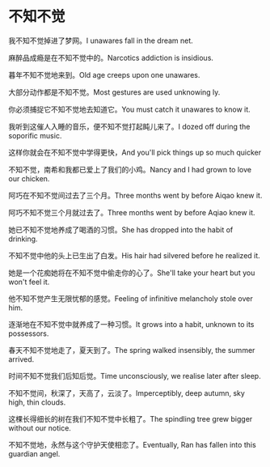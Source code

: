 # 不知不觉

<p><span class="chinese">我不知不觉掉进了梦网。</span><span class="english">I unawares fall in the dream net.</span></p>

<p><span class="chinese">麻醉品成瘾是在不知不觉中的。</span><span class="english">Narcotics addiction is insidious.</span></p>

<p><span class="chinese">暮年不知不觉地来到。</span><span class="english">Old age creeps upon one unawares.</span></p>

<p><span class="chinese">大部分动作都是不知不觉。</span><span class="english">Most gestures are used unknowing ly.</span></p>

<p><span class="chinese">你必须捕捉它不知不觉地去知道它。</span><span class="english">You must catch it unawares to know it.</span></p>

<p><span class="chinese">我听到这催人入睡的音乐，便不知不觉打起盹儿来了。</span><span class="english">I dozed off during the soporific music.</span></p>

<p><span class="chinese">这样你就会在不知不觉中学得更快，</span><span class="english">And you'll pick things up so much quicker</span></p>

<p><span class="chinese">不知不觉，南希和我都已爱上了我们的小鸡。</span><span class="english">Nancy and I had grown to love our chicken.</span></p>

<p><span class="chinese">阿巧在不知不觉间过去了三个月。</span><span class="english">Three months went by before Aiqao knew it.</span></p>

<p><span class="chinese">阿巧不知不觉三个月就过去了。</span><span class="english">Three months went by before Aqiao knew it.</span></p>

<p><span class="chinese">她已不知不觉地养成了喝酒的习惯。</span><span class="english">She has dropped into the habit of drinking.</span></p>

<p><span class="chinese">不知不觉中他的头上已生出了白发。</span><span class="english">His hair had silvered before he realized it.</span></p>

<p><span class="chinese">她是一个花痴她将在不知不觉中偷走你的心了。</span><span class="english">She'll take your heart but you won't feel it.</span></p>

<p><span class="chinese">他不知不觉产生无限忧郁的感觉。</span><span class="english">Feeling of infinitive melancholy stole over him.</span></p>

<p><span class="chinese">逐渐地在不知不觉中就养成了一种习惯。</span><span class="english">It grows into a habit, unknown to its possessors.</span></p>

<p><span class="chinese">春天不知不觉地走了，夏天到了。</span><span class="english">The spring walked insensibly, the summer arrived.</span></p>

<p><span class="chinese">时间不知不觉我们后知后觉。</span><span class="english">Time unconsciously, we realise later after sleep.</span></p>

<p><span class="chinese">不知不觉间，秋深了，天高了，云淡了。</span><span class="english">Imperceptibly, deep autumn, sky high, thin clouds.</span></p>

<p><span class="chinese">这棵长得细长的树在我们不知不觉中长粗了。</span><span class="english">The spindling tree grew bigger without our notice.</span></p>

<p><span class="chinese">不知不觉地，永然与这个守护天使相恋了。</span><span class="english">Eventually, Ran has fallen into this guardian angel.</span></p>

